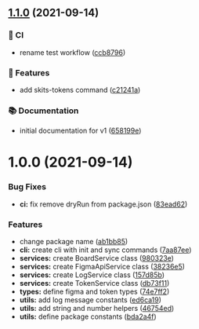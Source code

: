 ## [1.1.0](https://github.com/samwyness/figma-tokens/compare/v1.0.0...v1.1.0) (2021-09-14)


### :vertical_traffic_light: CI

* rename test workflow ([ccb8796](https://github.com/samwyness/figma-tokens/commit/ccb8796dd5e7809bf7627fdd210709dde7626755))


### :rocket: Features

* add skits-tokens command ([c21241a](https://github.com/samwyness/figma-tokens/commit/c21241a0d982f93251da519862a757ddf42214e2))


### :books: Documentation

* initial documentation for v1 ([658199e](https://github.com/samwyness/figma-tokens/commit/658199ea0b6a6b97aa7dec6b4ed3c3afbfd54bf3))

# 1.0.0 (2021-09-14)


### Bug Fixes

* **ci:** fix remove dryRun from package.json ([83ead62](https://github.com/samwyness/figma-tokens/commit/83ead62df76b012c8374a6d6aa23c63da9ea4405))


### Features

* change package name ([ab1bb85](https://github.com/samwyness/figma-tokens/commit/ab1bb85595ecdff7eda71297b0dce4f67b03d155))
* **cli:** create cli with init and sync commands ([7aa87ee](https://github.com/samwyness/figma-tokens/commit/7aa87ee2ab8636226b84459a5e3a9504e02c7468))
* **services:** create BoardService class ([980323e](https://github.com/samwyness/figma-tokens/commit/980323ed7a6dde42bd18325abf5e1825c6723e38))
* **services:** create FigmaApiService class ([38236e5](https://github.com/samwyness/figma-tokens/commit/38236e50b2a6a8b3321baa82afa5947c3e23d46c))
* **services:** create LogService class ([157d85b](https://github.com/samwyness/figma-tokens/commit/157d85b344aee3872ba754808d7837af8963b604))
* **services:** create TokenService class ([db73f11](https://github.com/samwyness/figma-tokens/commit/db73f11441e83d06893b12318127488b7946c418))
* **types:** define figma and token types ([74e7ff2](https://github.com/samwyness/figma-tokens/commit/74e7ff21e764a40214da71e1fb7aeee618b96252))
* **utils:** add log message constants ([ed6ca19](https://github.com/samwyness/figma-tokens/commit/ed6ca19954e58f86b5c69cdbdac58b40c71202d8))
* **utils:** add string and number helpers ([46754ed](https://github.com/samwyness/figma-tokens/commit/46754edafd8b568fd56ca80831e0c93d90b09196))
* **utils:** define package constants ([bda2a4f](https://github.com/samwyness/figma-tokens/commit/bda2a4fb0946d0a922d20f8fb1965cd8544ba830))
